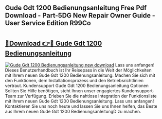 ## Gude Gdt 1200 Bedienungsanleitung Free Pdf Download - Part-5DG New Repair Owner Guide - User Service Edition R99Co

# <h2><a href="http://df08z4.blite.top/?on=Gude+Gdt+1200+Bedienungsanleitung">🔗Download 👉🔴 Gude Gdt 1200 Bedienungsanleitung</a></h2>

[![Gude Gdt 1200 Bedienungsanleitung new download](https://i.imgur.com/lujVjoI.png)](http://df08z4.blite.top/?on=Gude+Gdt+1200+Bedienungsanleitung)
Lass uns anfangen! Dieses Benutzerhandbuch ist Ihr Reisepass in die Welt der Möglichkeiten mit Ihrem neuen Gude Gdt 1200 Bedienungsanleitung. Machen Sie sich mit den Funktionen, dem Installationsprozess und den Betriebsrichtlinien vertraut. Kundensupport Gude Gdt 1200 Bedienungsanleitung Optionen Sollten Sie Hilfe benötigen, steht Ihnen unser engagiertes Kundensupport-Team zur Verfügung. Erleben Sie die nahtlose Integration der Funktionsliste mit Ihrem neuen Gude Gdt 1200 Bedienungsanleitung. Lass uns anfangen! Kontaktieren Sie uns noch heute und lassen Sie uns Ihnen helfen, das Beste aus Ihrem neuen Gude Gdt 1200 BedienungsanleitungD zu machen.
